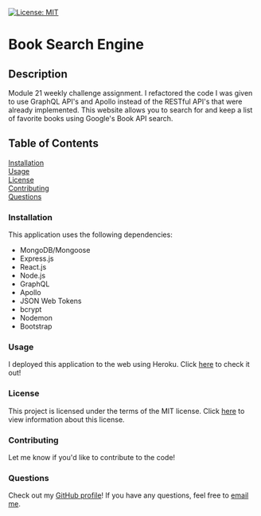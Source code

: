 [![License: MIT](https://img.shields.io/badge/License-MIT-yellow.svg)](https://opensource.org/licenses/MIT)
# Book Search Engine

## Description
Module 21 weekly challenge assignment. I refactored the code I was given to use GraphQL API's and Apollo instead of the RESTful API's that were already implemented. This website allows you to search for and keep a list of favorite books using Google's Book API search.

## Table of Contents
[Installation](https://github.com/savbennett8/book-search-engine#installation)
<br>
[Usage](https://github.com/savbennett8/book-search-engine#usage)
<br>
[License](https://github.com/savbennett8/book-search-engine#license)
<br>
[Contributing](https://github.com/savbennett8/book-search-engine#contributing)
<br>
[Questions](https://github.com/savbennett8/book-search-engine#questions)


### Installation
This application uses the following dependencies:
<br>
* MongoDB/Mongoose
* Express.js
* React.js
* Node.js
* GraphQL
* Apollo
* JSON Web Tokens
* bcrypt
* Nodemon
* Bootstrap

### Usage
I deployed this application to the web using Heroku. Click [here](https://frozen-lake-23648.herokuapp.com/) to check it out!

### License
This project is licensed under the terms of the MIT license. Click [here](https://opensource.org/licenses/MIT) to view information about this license.

### Contributing
Let me know if you'd like to contribute to the code!

### Questions
Check out my [GitHub profile](https://github.com/savbennett8)! If you have any questions, feel free to [email me](mailto:savvy.bennett8@gmail.com).

